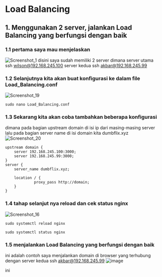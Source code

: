 # Load Balancing
## 1. Menggunakan 2 server, jalankan Load Balancing yang berfungsi dengan baik
### 1.1 pertama saya mau menjelaskan
![Screenshot_1](https://github.com/wilsonakbar/devops18-dumbways-WilsonAkbar/assets/132327628/fa876c4d-77c1-44e5-a3a4-415c1e334783)
disini saya sudah memiliki 2 server dimana
server utama ssh wilson@192.168.245.100
server kedua ssh akbar@192.168.245.99
### 1.2 Selanjutnya kita akan buat konfigurasi ke dalam file Load_Balancing.conf
![Screenshot_19](https://github.com/wilsonakbar/devops18-dumbways-WilsonAkbar/assets/132327628/5be2d0aa-fcfd-43c6-919d-9f10ada65197)
```
sudo nano Load_Balancing.conf
```
### 1.3 Sekarang kita akan coba tambahkan beberapa konfigurasi
dimana pada bagian upstream domain di isi ip dari masing-masing server
lalu pada bagian server name di isi domain kita dumbflix.xyz
![Screenshot_20](https://github.com/wilsonakbar/devops18-dumbways-WilsonAkbar/assets/132327628/647b23e0-c70b-492b-a8b9-0cff813eab83)
```
upstream domain {
    server 192.168.245.100:3000;
    server 192.168.245.99:3000;
}
server {
    server_name dumbflix.xyz;

    location / {
             proxy_pass http://domain;
    }
}
```
### 1.4 tahap selanjut nya reload dan cek status nginx
![Screenshot_16](https://github.com/wilsonakbar/devops18-dumbways-WilsonAkbar/assets/132327628/29826408-58c3-4475-8830-949f55063a63)
```
sudo systemctl reload nginx
```
```
sudo systemctl status nginx
```
### 1.5 menjalankan Load Balancing yang berfungsi dengan baik
ini adalah contoh saya menjalankan domain di browser yang terhubung dengan server kedua ssh akbar@192.168.245.99
![image](https://github.com/wilsonakbar/devops18-dumbways-WilsonAkbar/assets/132327628/ce796bea-19fb-46d1-abae-3db3a1b137ff)

ini
